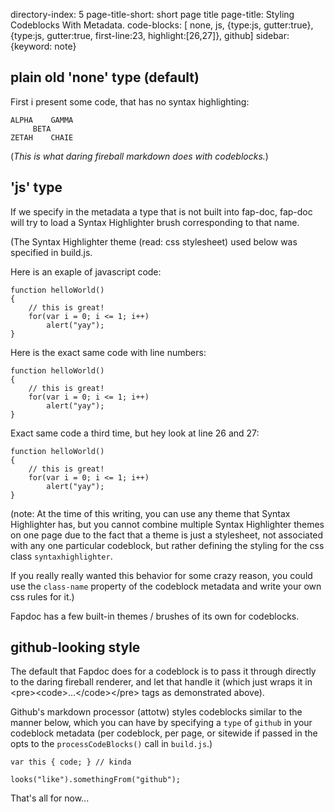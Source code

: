 directory-index: 5
page-title-short: short page title
page-title: Styling Codeblocks With Metadata.
code-blocks: [ none, js, {type:js, gutter:true}, {type:js, gutter:true, first-line:23, highlight:[26,27]}, github]
sidebar: {keyword: note}
<br />

## plain old 'none' type (default)

First i present some code, that has no syntax highlighting:

    ALPHA    GAMMA
         BETA
    ZETAH    CHAIE

(_This is what daring fireball markdown does with codeblocks._)


## 'js' type

If we specify in the metadata a type that is not built into fap-doc, fap-doc will try to load a Syntax Highlighter brush corresponding to that name.

(The Syntax Highlighter theme (read: css stylesheet) used below was specified in build.js.

Here is an exaple of javascript code:

    function helloWorld()
    {
        // this is great!
        for(var i = 0; i <= 1; i++)
            alert("yay");
    }

Here is the exact same code with line numbers:

    function helloWorld()
    {
        // this is great!
        for(var i = 0; i <= 1; i++)
            alert("yay");
    }

Exact same code a third time, but hey look at line 26 and 27:

    function helloWorld()
    {
        // this is great!
        for(var i = 0; i <= 1; i++)
            alert("yay");
    }

(note: At the time of this writing, you can use any theme
that Syntax Highlighter has, but you cannot combine multiple Syntax Highlighter
themes on one page due to the fact that a theme is just a stylesheet, not
associated with any one particular codeblock, but rather defining
the styling for the css class `syntaxhighlighter`.

If you really really wanted this behavior for some crazy reason, you
could use the `class-name` property of the codeblock metadata and write
your own css rules for it.)

Fapdoc has a few built-in themes / brushes of its own for codeblocks.

## github-looking style

The default that Fapdoc does for a codeblock is to pass it through
directly to the daring fireball renderer, and let that handle it (which just wraps it in &lt;pre&gt;&lt;code&gt;...&lt;/code&gt;&lt;/pre&gt; tags as demonstrated
above).

Github's markdown processor (attotw) styles codeblocks similar to the manner
below, which you can have by specifying a `type` of `github` in your codeblock
metadata (per codeblock, per page, or sitewide if passed in the opts
to the `processCodeBlocks()` call in `build.js`.)

    var this { code; } // kinda
    
    looks("like").somethingFrom("github");

That's all for now...